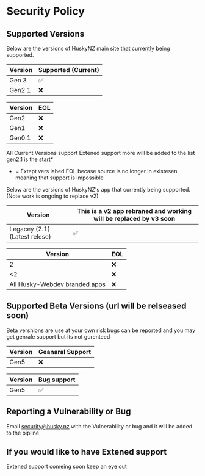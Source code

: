 # Security Policy

## Supported Versions

Below are the versions of HuskyNZ main site that
currently being supported.

| Version | Supported (Current) |
| ------- | ------------------ |
| Gen 3 | :white_check_mark: |
| Gen2.1  | :x: |

| Version | EOL |
| ------- | ------------------ |
| Gen2   | :x: |
| Gen1   | :x: |
| Gen0.1   | :x:|

All Current Versions support Extened support more will be added to the list gen2.1 is the start*

* = Extept vers labed EOL becase source is no longer in existesen meaning that support is impossible



Below are the versions of HuskyNZ's app that
currently being supported. (Note work is ongoing to replace v2)

| Version | This is a v2 app rebraned and working will be replaced by v3 soon |
| ------- | ------------------ |
| Legacey (2.1) (Latest relese)| :white_check_mark: |

| Version | EOL           |
| ------- | ------------------ |
| 2   | :x:                |
| <2    | :x:                |
| All Husky-Webdev branded apps   | :x:|

## Supported Beta Versions (url will be relseased soon)

Beta vershions are use at your own risk bugs can be reported and you may get genrale support but its not gurenteed

| Version | Geanaral Support        |
| ------- | ------------------ |
| Gen5 | :x: |

| Version | Bug support          |
| ------- | ------------------ |
| Gen5 | :white_check_mark: |

## Reporting a Vulnerability or Bug

Email security@husky.nz with the Vulnerability or bug and it will be added to the pipline

## If you would like to have Extened support

Extened support comeing soon keep an eye out
